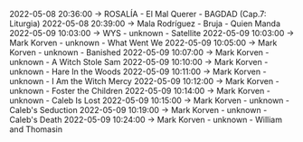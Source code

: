 2022-05-08 20:36:00 -> ROSALÍA - El Mal Querer - BAGDAD (Cap.7: Liturgia)
2022-05-08 20:39:00 -> Mala Rodríguez - Bruja - Quien Manda
2022-05-09 10:03:00 -> WYS - unknown - Satellite
2022-05-09 10:03:00 -> Mark Korven - unknown - What Went We
2022-05-09 10:05:00 -> Mark Korven - unknown - Banished
2022-05-09 10:07:00 -> Mark Korven - unknown - A Witch Stole Sam
2022-05-09 10:10:00 -> Mark Korven - unknown - Hare In the Woods
2022-05-09 10:11:00 -> Mark Korven - unknown - I Am the Witch Mercy
2022-05-09 10:12:00 -> Mark Korven - unknown - Foster the Children
2022-05-09 10:14:00 -> Mark Korven - unknown - Caleb Is Lost
2022-05-09 10:15:00 -> Mark Korven - unknown - Caleb's Seduction
2022-05-09 10:19:00 -> Mark Korven - unknown - Caleb's Death
2022-05-09 10:24:00 -> Mark Korven - unknown - William and Thomasin
